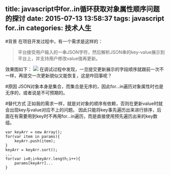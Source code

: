 title: javascript中for..in循环获取对象属性顺序问题的探讨
date: 2015-07-13 13:58:37
tags: javascript for..in 
categories: 技术人生
---
#背景
在项目开发过程中，有一个需求是这样的：
> 平台接受用户输入的一串JSON字符，然后解析JSON串的key-value展示到平台上，并支持用户修改value值再更新。

效果图如下：
![](http://ww3.sinaimg.cn/large/62d95157gw1eu1746ujtwj20km064gml.jpg)
在调试过程中发现，一旦提交更新展示的字段顺序就跟前一次不一样，再提交一次更新貌似又能恢复，这是咋回事呢？

<!--more-->

#原因
JSON对象本身是集合，而集合是无序的，因此for...in遍历对象属性时也是无序的，或者说是不可预期的。

#替代方式
正如我的需求一样，就是对对象的顺序有依赖，否则在更新value时就会出现key与value对应不上的问题。
因此只能将key事先遍历出来进行排序，后面在有需要用到key时不再用for...in遍历，而是直接使用预先遍历出来的key数组。

```
var keyArr = new Array();
for(var item in params){
	keyArr.push(item);
}
keyArr = keyArr.sort();
...
for(var i=0;i<keyArr.length;i++){
	params[keyArr]...
}
```

